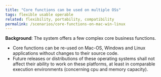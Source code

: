 ```yaml
---
title: "Core functions can be used on multiple OSs"
tags: flexible usable operable
related: flexibility, portability, compatibility
permalink: /scenarios/core-functions-on-mac-win-linux
---
```


<div class="quality-requirement" markdown="1">

**Background**: The system offers a few complex core business functions.

* Core functions can be re-used on Mac-OS, Windows and Linux applications without changes to their source code.
* Future releases or distributions of these operating systems shall not affect their ability to work on these platforms, at least in comparable execution environments (concerning cpu and memory capacity).

</div><br>




